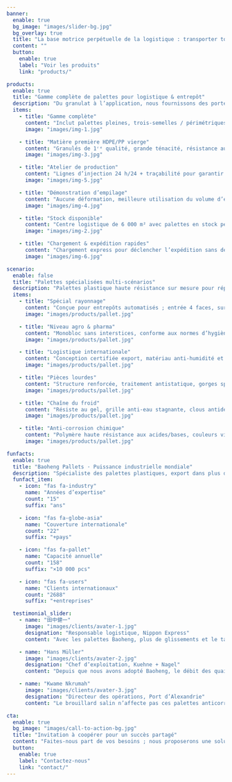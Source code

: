 ```yaml
---
banner:
  enable: true
  bg_image: "images/slider-bg.jpg"
  bg_overlay: true
  title: "La base motrice perpétuelle de la logistique : transporter toujours plus de possibilités"
  content: ""
  button:
    enable: true
    label: "Voir les produits"
    link: "products/"

products:
  enable: true
  title: "Gamme complète de palettes pour logistique & entrepôt"
  description: "Du granulat à l’application, nous fournissons des porteurs haute résistance sur mesure"
  items:
    - title: "Gamme complète"
      content: "Inclut palettes pleines, trois-semelles / périmétriques, froid et produits dangereux."
      image: "images/img-1.jpg"

    - title: "Matière première HDPE/PP vierge"
      content: "Granulés de 1ʳᵉ qualité, grande ténacité, résistance au froid, conformes aux normes environnementales."
      image: "images/img-3.jpg"

    - title: "Atelier de production"
      content: "Lignes d’injection 24 h/24 + traçabilité pour garantir la stabilité de chaque lot."
      image: "images/img-5.jpg"

    - title: "Démonstration d’empilage"
      content: "Aucune déformation, meilleure utilisation du volume d’entrepôt."
      image: "images/img-4.jpg"

    - title: "Stock disponible"
      content: "Centre logistique de 6 000 m² avec palettes en stock permanent."
      image: "images/img-2.jpg"

    - title: "Chargement & expédition rapides"
      content: "Chargement express pour déclencher l’expédition sans délai."
      image: "images/img-6.jpg"

scenario:
  enable: false
  title: "Palettes spécialisées multi-scénarios"
  description: "Palettes plastique haute résistance sur mesure pour répondre aux besoins variés des secteurs"
  items:
    - title: "Spécial rayonnage"
      content: "Conçue pour entrepôts automatisés ; entrée 4 faces, surface antidérapante, tolère humidité et température."
      image: "images/products/pallet.jpg"

    - title: "Niveau agro & pharma"
      content: "Monobloc sans interstices, conforme aux normes d’hygiène, supporte lavages intensifs et matériaux antibactériens."
      image: "images/products/pallet.jpg"

    - title: "Logistique internationale"
      content: "Conception certifiée export, matériau anti-humidité et insectes, coins protégés pour longs trajets."
      image: "images/products/pallet.jpg"

    - title: "Pièces lourdes"
      content: "Structure renforcée, traitement antistatique, gorges spéciales pour formes irrégulières, résistante aux huiles."
      image: "images/products/pallet.jpg"

    - title: "Chaîne du froid"
      content: "Résiste au gel, grille anti-eau stagnante, clous antidérapants pour sécurité en chambre froide."
      image: "images/products/pallet.jpg"

    - title: "Anti-corrosion chimique"
      content: "Polymère haute résistance aux acides/bases, couleurs vives pour la sécurité."
      image: "images/products/pallet.jpg"

funfacts:
  enable: true
  title: "Baoheng Pallets · Puissance industrielle mondiale"
  description: "Spécialiste des palettes plastiques, export dans plus de 20 pays<br>Soutien logistique professionnel pour la supply-chain mondiale"
  funfact_item:
    - icon: "fas fa-industry"
      name: "Années d’expertise"
      count: "15"
      suffix: "ans"

    - icon: "fas fa-globe-asia"
      name: "Couverture internationale"
      count: "22"
      suffix: "+pays"

    - icon: "fas fa-pallet"
      name: "Capacité annuelle"
      count: "158"
      suffix: "×10 000 pcs"

    - icon: "fas fa-users"
      name: "Clients internationaux"
      count: "2688"
      suffix: "+entreprises"

  testimonial_slider:
    - name: "田中健一"
      image: "images/clients/avater-1.jpg"
      designation: "Responsable logistique, Nippon Express"
      content: "Avec les palettes Baoheng, plus de glissements et le taux de casse de nos appareils de précision est tombé à 0,2 %. Nous économisons plus de 20 millions ¥ par an."

    - name: "Hans Müller"
      image: "images/clients/avater-2.jpg"
      designation: "Chef d’exploitation, Kuehne + Nagel"
      content: "Depuis que nous avons adopté Baoheng, le débit des quais s’est amélioré. Même à –20 °C, elles restent intactes ; cinq ans d’usage sans mise au rebut."

    - name: "Kwame Nkrumah"
      image: "images/clients/avater-3.jpg"
      designation: "Directeur des opérations, Port d’Alexandrie"
      content: "Le brouillard salin n’affecte pas ces palettes anticorrosion. Avec les clous antidérapants, rien ne bouge ; le taux de casse est passé de 5 % à 1,2 %."

cta:
  enable: true
  bg_image: "images/call-to-action-bg.jpg"
  title: "Invitation à coopérer pour un succès partagé"
  content: "Faites-nous part de vos besoins ; nous proposerons une solution sur mesure."
  button:
    enable: true
    label: "Contactez-nous"
    link: "contact/"
---
```

